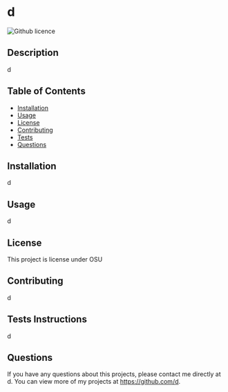 # d
  ![Github licence](http://img.shields.io/badge/license-OSU-red.svg)

  
  ## Description 
  d

  ## Table of Contents
  * [Installation](#installation)
  * [Usage](#usage)
  * [License](#license)
  * [Contributing](#contributing)
  * [Tests](#tests-instrunctions)
  * [Questions](#questions)
  
  ## Installation 
  d

  ## Usage 
  d

  ## License 
  This project is license under OSU

  ## Contributing 
  d

  ## Tests Instructions
  d

  ## Questions
  If you have any questions about this projects, please contact me directly at d. You can view more of my projects at https://github.com/d.
